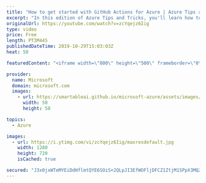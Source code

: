 ```yaml
---
title: "How to get started with GitHub Actions for Azure | Azure Tips and Tricks"
excerpt: "In this edition of Azure Tips and Tricks, you'll learn how to get started with GitHub Actions for Azure. GitHub Actions are a great way to build a continuous integration and continuous deployment pipeline for your code without ever leaving GitHub.   For more tips and tricks, visit: http://azuredev.tips"
originalUrl: https://youtube.com/watch?v=zcYqejz6Iig
type: video
price: Free
length: PT3M44S
publishedDateTime: 2019-10-29T15:03:03Z
heat: 50

featuredContent: "<iframe width=\"800\" height=\"500\" frameborder=\"0\" src=\"https://www.youtube.com/embed/zcYqejz6Iig\" allow=\"accelerometer; autoplay; encrypted-media; gyroscope; picture-in-picture\" allowfullscreen></iframe>"

provider:
  name: Microsoft
  domain: microsoft.com
  images:
    - url: https://smartableai.github.io/microsoft-azure/assets/images/organizations/microsoft.com-50x50.jpg
      width: 50
      height: 50

topics:
  - Azure

images:
  - url: https://i.ytimg.com/vi/zcYqejz6Iig/maxresdefault.jpg
    width: 1280
    height: 720
    isCached: true

secured: "J3x0jxWTeMYEiDdHflmtQYE6SOiS+2QLpJI3EfWOFljDFCZ1ZtjM1SPpX3MQZ1YAHycTCYk/WIIxfdC/+zN92Ve5VHNABK/NpGVqJ1RpyQaHOQr6Z9NCijAxQQ0XbAKZtotGvBM5mO0LJBTxrmz5DAGs3qXTZ8HO3kso4c0Zfo1u2uebSp1szxlVL3pQarhW+fNM8ghXBPp1sklTLpKF3UTMTbFy50Bs5BqdumHPkhWIwxMqJXgztf/CSxJzYXdDRhZK4DuoRRM/rCA/VcoUYgSPZnF+U5K1JtUyOKBjM0DO71iASvwqNiQolVHV+5WvvRfwrd83e8rXvZl0Ro14JftR3aMw1eAwYFBs47avsBiBmQUpqWYsUVnQDFFe3yMD5H0mO2p6S0KMlpI3eg9E6xEbufen2IKoZy/qyvcUdfc=;WkBLiCZEZKx+MV+pnzQIiQ=="
---
```


